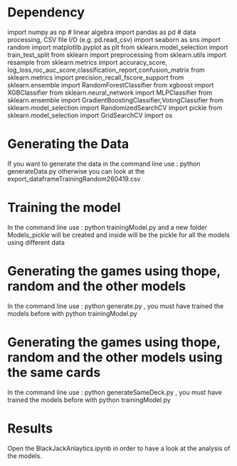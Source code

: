# Dependency

import numpy as np # linear algebra
import pandas as pd # data processing, CSV file I/O (e.g. pd.read_csv)
import seaborn as sns
import random
import matplotlib.pyplot as plt
from sklearn.model_selection import train_test_split
from sklearn import preprocessing
from sklearn.utils import resample
from sklearn.metrics import accuracy_score, log_loss,roc_auc_score,classification_report,confusion_matrix
from sklearn.metrics import precision_recall_fscore_support
from sklearn.ensemble import RandomForestClassifier
from xgboost import XGBClassifier
from sklearn.neural_network import MLPClassifier
from sklearn.ensemble import GradientBoostingClassifier,VotingClassifier
from sklearn.model_selection import RandomizedSearchCV
import pickle
from sklearn.model_selection import GridSearchCV
import os

# Generating the Data

If you want to generate the data in the command line use : python generateData.py
otherwise you can look at the export_dataframeTrainingRandom260419.csv

# Training the model

In the command line use : python trainingModel.py and a new folder Models_pickle will be created and inside will be the pickle for all the models using different data

# Generating the games using thope, random and the other models

In the command line use : python generate.py , you must have trained the models before with python trainingModel.py

# Generating the games using thope, random and the other models using the same cards

In the command line use : python generateSameDeck.py , you must have trained the models before with python trainingModel.py

# Results

Open the BlackJackAnlaytics.ipynb in order to have a look at the analysis of the models.
